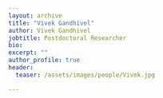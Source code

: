 ```yaml
---
layout: archive
title: "Vivek Gandhivel"
author: Vivek Gandhivel
jobtitle: Postdoctoral Researcher
bio:
excerpt: ""
author_profile: true
header:
  teaser: /assets/images/people/Vivek.jpg

---
```

